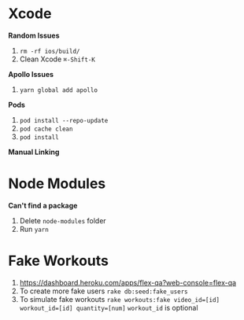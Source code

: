 # Xcode

**Random Issues**
1. `rm -rf ios/build/`
2. Clean Xcode `⌘-Shift-K`

**Apollo Issues**
1. `yarn global add apollo`

**Pods**
1. `pod install --repo-update`
2. `pod cache clean`
3. `pod install`

**Manual Linking**

# Node Modules

**Can't find a package**
1. Delete `node-modules` folder
2. Run `yarn`

# Fake Workouts

1. https://dashboard.heroku.com/apps/flex-qa?web-console=flex-qa
2. To create more fake users `rake db:seed:fake_users`
3. To simulate fake workouts `rake workouts:fake video_id=[id] workout_id=[id] quantity=[num]` `workout_id` is optional
